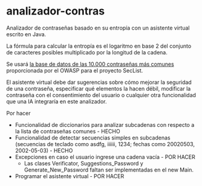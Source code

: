 # analizador-contras
Analizador de contraseñas basado en su entropía con un asistente virtual escrito en Java.

La fórmula para calcular la entropía es el logaritmo en base 2 del conjunto de caracteres posibles multiplicado por la longitud de la cadena.

Se usará [la base de datos de las 10.000 contraseñas más comunes](https://github.com/danielmiessler/SecLists/blob/master/Passwords/Common-Credentials/10-million-password-list-top-10000.txt) proporcionada por el OWASP para el proyecto SecList.

El asistente virtual debe dar sugerencias sobre cómo mejorar la seguridad de una contraseña, especificar qué elementos la hacen débil, modificar la contraseña con el consentimiento del usuario o cualquier otra funcionalidad que una IA integraría en este analizador.

Por hacer
- Funcionalidad de diccionarios para analizar subcadenas con respecto a la lista de contraseñas comunes - HECHO
- Funcionalidad de detectar secuencias simples en subcadenas (secuencias de teclado como asdfg, iiiiii, 1234; fechas como 20020503, 2002-05-03) - HECHO
- Excepciones en caso el usuario ingrese una cadena vacía - POR HACER
  - Las clases Verificator, Suggestions_Password y Generate_New_Password faltan ser implementadas en el new Main.
- Programar el asistente virtual - POR HACER
